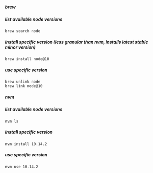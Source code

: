 ##### brew

##### list available node versions

```
brew search node
```

##### install specific version (less granular than nvm, installs latest stable minor version)

```
brew install node@10
```

##### use specific version

```
brew unlink node
brew link node@10
```

##### nvm

##### list available node versions

```
nvm ls
```

##### install specific version

```
nvm install 10.14.2
```

##### use specific version

```
nvm use 10.14.2
```
